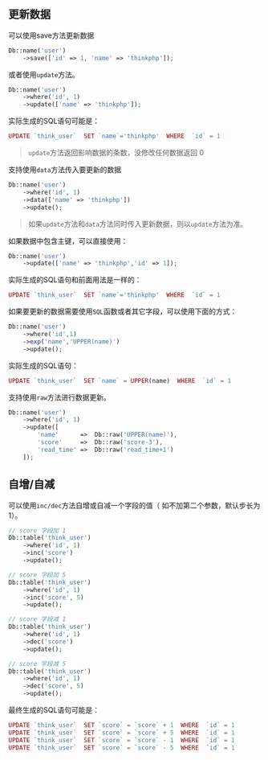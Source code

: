 ## 更新数据

可以使用save方法更新数据

```php
Db::name('user')
    ->save(['id' => 1, 'name' => 'thinkphp']);
```

或者使用`update`方法。

```php
Db::name('user')
    ->where('id', 1)
    ->update(['name' => 'thinkphp']);
```

实际生成的SQL语句可能是：

```php
UPDATE `think_user`  SET `name`='thinkphp'  WHERE  `id` = 1
```

> `update`方法返回影响数据的条数，没修改任何数据返回 0

支持使用`data`方法传入要更新的数据

```php
Db::name('user')
    ->where('id', 1)
    ->data(['name' => 'thinkphp'])
    ->update();
```

> 如果`update`方法和`data`方法同时传入更新数据，则以`update`方法为准。

如果数据中包含主键，可以直接使用：

```php
Db::name('user')
    ->update(['name' => 'thinkphp','id' => 1]);
```

实际生成的SQL语句和前面用法是一样的：

```php
UPDATE `think_user`  SET `name`='thinkphp'  WHERE  `id` = 1
```

如果要更新的数据需要使用`SQL`函数或者其它字段，可以使用下面的方式：

```php
Db::name('user')
    ->where('id',1)
    ->exp('name','UPPER(name)')
    ->update();
```

实际生成的SQL语句：

```php
UPDATE `think_user`  SET `name` = UPPER(name)  WHERE  `id` = 1
```

支持使用`raw`方法进行数据更新。

```php
Db::name('user')
    ->where('id', 1)
    ->update([
        'name'		=>	Db::raw('UPPER(name)'),
        'score'		=>	Db::raw('score-3'),
        'read_time'	=>	Db::raw('read_time+1')
    ]);
```

## 自增/自减

可以使用`inc/dec`方法自增或自减一个字段的值（ 如不加第二个参数，默认步长为1）。

```php
// score 字段加 1
Db::table('think_user')
    ->where('id', 1)
    ->inc('score')
    ->update();

// score 字段加 5
Db::table('think_user')
    ->where('id', 1)
    ->inc('score', 5)
    ->update();

// score 字段减 1
Db::table('think_user')
    ->where('id', 1)
    ->dec('score')
    ->update();

// score 字段减 5
Db::table('think_user')
    ->where('id', 1)
    ->dec('score', 5)
    ->update();
```

最终生成的SQL语句可能是：

```php
UPDATE `think_user`  SET `score` = `score` + 1  WHERE  `id` = 1 
UPDATE `think_user`  SET `score` = `score` + 5  WHERE  `id` = 1
UPDATE `think_user`  SET `score` = `score` - 1  WHERE  `id` = 1
UPDATE `think_user`  SET `score` = `score` - 5  WHERE  `id` = 1
```



